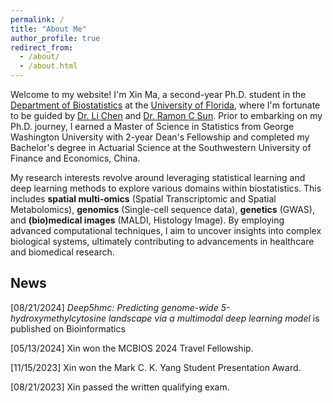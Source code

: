 ```yaml
---
permalink: /
title: "About Me"
author_profile: true
redirect_from: 
  - /about/
  - /about.html
---
```


Welcome to my website! I'm Xin Ma, a second-year Ph.D. student in the [Department of Biostatistics](https://biostat.ufl.edu) at the [University of Florida](https://www.ufl.edu), where I'm fortunate to be guided by [Dr. Li Chen](https://biostat.ufl.edu/profile/chen-li-1/) and [Dr. Ramon C Sun](https://biochem.med.ufl.edu/profile/sun-ramon/). Prior to embarking on my Ph.D. journey, I earned a Master of Science in Statistics from George Washington University with 2-year Dean's Fellowship and completed my Bachelor's degree in Actuarial Science at the Southwestern University of Finance and Economics, China.

My research interests revolve around leveraging statistical learning and deep learning methods to explore various domains within biostatistics. This includes **spatial multi-omics** (Spatial Transcriptomic and Spatial Metabolomics), **genomics** (Single-cell sequence data), **genetics** (GWAS), and **(bio)medical images** (MALDI, Histology Image). By employing advanced computational techniques, I aim to uncover insights into complex biological systems, ultimately contributing to advancements in healthcare and biomedical research.

News
------
[08/21/2024] _Deep5hmc: Predicting genome-wide 5-hydroxymethylcytosine landscape via a multimodal deep learning model_ is published on Bioinformatics

[05/13/2024] Xin won the MCBIOS 2024 Travel Fellowship.

[11/15/2023] Xin won the Mark C. K. Yang Student Presentation Award.

[08/21/2023] Xin passed the written qualifying exam.
